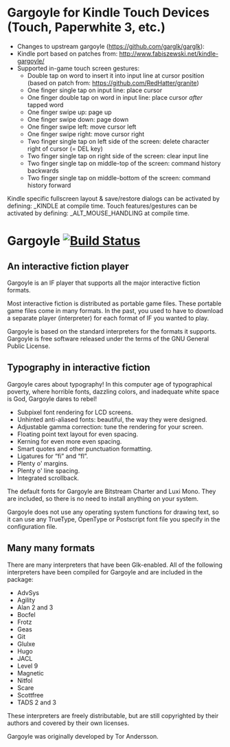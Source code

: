 # Gargoyle for Kindle Touch Devices (Touch, Paperwhite 3, etc.)

* Changes to upstream gargoyle (https://github.com/garglk/garglk): <br/>
* Kindle port based on patches from: http://www.fabiszewski.net/kindle-gargoyle/ <br/>
* Supported in-game touch screen gestures:
  * Double tap on word to insert it into input line at cursor position (based on patch from: https://github.com/RedHatter/granite) <br/>
  * One finger single tap on input line: place cursor
  * One finger double tap on word in input line: place cursor _after_ tapped word
  * One finger swipe up: page up
  * One finger swipe down: page down 
  * One finger swipe left: move cursor left
  * One finger swipe right: move cursor right
  * Two finger single tap on left side of the screen: delete character right of cursor (= DEL key)
  * Two finger single tap on right side of the screen: clear input line
  * Two finger single tap on middle-top of the screen: command history backwards
  * Two finger single tap on middle-bottom of the screen: command history forward

Kindle specific fullscreen layout & save/restore dialogs can be activated by defining: _KINDLE at compile time.
Touch features/gestures can be activated by defining: _ALT_MOUSE_HANDLING at compile time.

# Gargoyle [![Build Status](https://travis-ci.org/garglk/garglk.svg?branch=master)](https://travis-ci.org/garglk/garglk)

## An interactive fiction player

Gargoyle is an IF player that supports all the major interactive fiction formats.

Most interactive fiction is distributed as portable game files. These portable game files come in many formats. In the past, you used to have to download a separate player (interpreter) for each format of IF you wanted to play.

Gargoyle is based on the standard interpreters for the formats it supports. Gargoyle is free software released under the terms of the GNU General Public License.

## Typography in interactive fiction

Gargoyle cares about typography! In this computer age of typographical poverty, where horrible fonts, dazzling colors, and inadequate white space is God, Gargoyle dares to rebel!

* Subpixel font rendering for LCD screens.
* Unhinted anti-aliased fonts: beautiful, the way they were designed.
* Adjustable gamma correction: tune the rendering for your screen.
* Floating point text layout for even spacing.
* Kerning for even more even spacing.
* Smart quotes and other punctuation formatting.
* Ligatures for “fi” and “fl”.
* Plenty o' margins.
* Plenty o' line spacing.
* Integrated scrollback.

The default fonts for Gargoyle are Bitstream Charter and Luxi Mono. They are included, so there is no need to install anything on your system.

Gargoyle does not use any operating system functions for drawing text, so it can use any TrueType, OpenType or Postscript font file you specify in the configuration file.

## Many many formats

There are many interpreters that have been Glk-enabled. All of the following interpreters have been compiled for Gargoyle and are included in the package:

* AdvSys
* Agility
* Alan 2 and 3
* Bocfel
* Frotz
* Geas
* Git
* Glulxe
* Hugo
* JACL
* Level 9
* Magnetic
* Nitfol
* Scare
* Scottfree
* TADS 2 and 3

These interpreters are freely distributable, but are still copyrighted by their authors and covered by their own licenses.

Gargoyle was originally developed by Tor Andersson.
